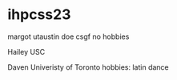 # ihpcss23

margot
utaustin doe csgf
no hobbies

Hailey
USC

Daven
  Univeristy of Toronto
  hobbies: latin dance
